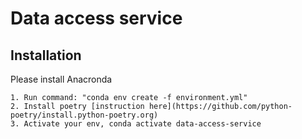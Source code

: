 # Data access service

## Installation

Please install Anacronda

```
1. Run command: "conda env create -f environment.yml"
2. Install poetry [instruction here](https://github.com/python-poetry/install.python-poetry.org)
3. Activate your env, conda activate data-access-service
```

